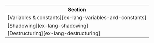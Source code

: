 | Section |
|--------|
| [Variables & constants][ex-lang-variables-and-constants] |
| [Shadowing][ex-lang-shadowing] |
| [Destructuring][ex-lang-destructuring] |
